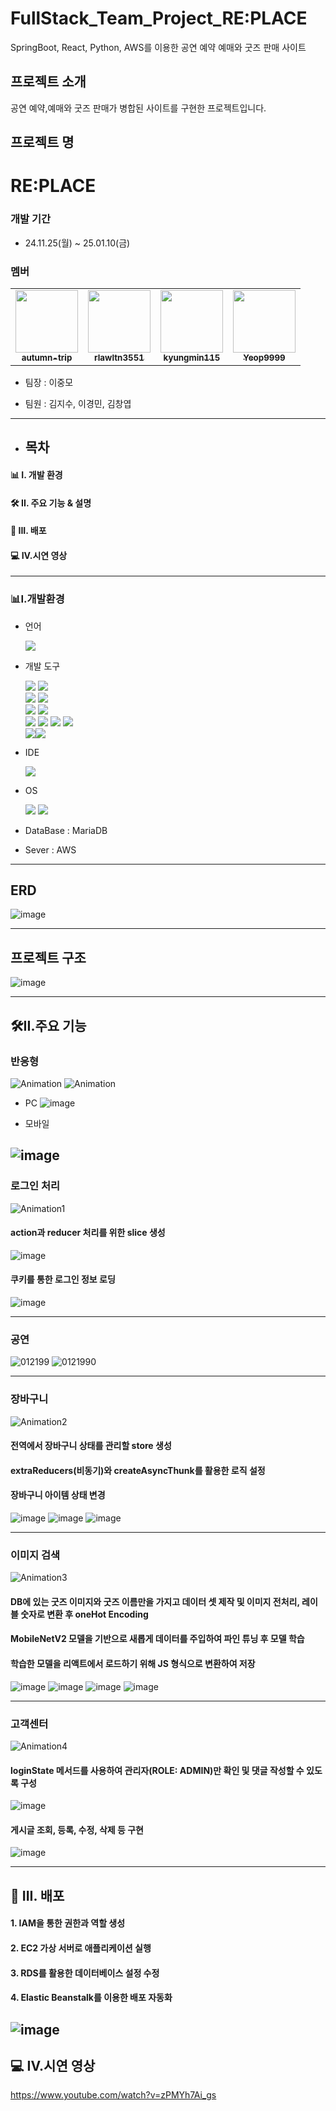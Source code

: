 # FullStack_Team_Project_RE:PLACE
SpringBoot, React, Python, AWS를 이용한 공연 예약 예매와 굿즈 판매 사이트


## 프로젝트 소개
공연 예약,예매와 굿즈 판매가 병합된 사이트를 구현한 프로젝트입니다.


## 프로젝트 명 

# RE:PLACE

### 개발 기간

- 24.11.25(월) ~ 25.01.10(금)

### 멤버

<table>
  <tr>
    <td align="center"><a href="https://github.com/autumn-trip"><img src="https://avatars.githubusercontent.com/autumn-trip" width="100px;" alt=""/><br /><sub><b>autumn-trip</b></sub></a></td>
    <td align="center"><a href="https://github.com/rlawltn3551"><img src="https://avatars.githubusercontent.com/rlawltn3551" width="100px;" alt=""/><br /><sub><b>rlawltn3551</b></sub></a></td>
    <td align="center"><a href="https://github.com/kyungmin115"><img src="https://avatars.githubusercontent.com/kyungmin115" width="100px;" alt=""/><br /><sub><b>kyungmin115</b></sub></a></td>
     <td align="center"><a href="https://github.com/Yeop9999"><img src="https://avatars.githubusercontent.com/Yeop9999" width="100px;" alt=""/><br /><sub><b>Yeop9999</b></sub></a></td>
  </tr>
</table>

- 팀장 : 이중모
  
- 팀원 : 김지수, 이경민, 김창엽

 ------------------------------------------------------------------------------------
- ## 목차

#### 📊 I. 개발 환경

#### 🛠 II. 주요 기능 & 설명

#### 📑 III. 배포

#### 💻 IV.시연 영상


--------------------------------------------------------------------------------------

### 📊I.개발환경

- 언어


  <img src="https://img.shields.io/badge/java-007396?style=for-the-badge&logo=java&logoColor=white"> 

  
- 개발 도구

  <img src="https://img.shields.io/badge/springboot-6DB33F?style=for-the-badge&logo=springboot&logoColor=white"> <img src="https://img.shields.io/badge/springsecurity-6DB33F?style=for-the-badge&logo=springsecurity&logoColor=white"><br/>
<img src="https://img.shields.io/badge/React-20232A?style=for-the-badge&logo=react&logoColor=61DAFB"> <img src="https://img.shields.io/badge/redux-764ABC?style=for-the-badge&logo=redux&logoColor=white"><br/>
<img src="https://img.shields.io/badge/python-3776AB?style=for-the-badge&logo=python&logoColor=white"> <img src="https://img.shields.io/badge/tensorflow-FF6F00?style=for-the-badge&logo=tensorflow&logoColor=white"><br/>
<img src="https://img.shields.io/badge/html5-E34F26?style=for-the-badge&logo=html5&logoColor=white"> <img src="https://img.shields.io/badge/css-1572B6?style=for-the-badge&logo=css3&logoColor=white"> <img src="https://img.shields.io/badge/sass-CC6699?style=for-the-badge&logo=sass&logoColor=white"> <img src="https://img.shields.io/badge/JSS-F7DF1E?style=for-the-badge&logo=JSS&logoColor=white"><br/> <img src="https://img.shields.io/badge/mariadb-003545?style=for-the-badge&logo=mariadb&logoColor=white"><img src="https://img.shields.io/badge/aws-232F3E?style=for-the-badge&logo=amazonwebservices&logoColor=white">



- IDE 

   <img src="https://img.shields.io/badge/intellij-000000?style=for-the-badge&logo=intellijidea&logoColor=white">
   
- OS
  
   <img src="https://img.shields.io/badge/Windows-0078D6?style=for-the-badge&logo=windows&logoColor=white">
   <img src="https://img.shields.io/badge/mac%20os-000000?style=for-the-badge&logo=apple&logoColor=white">

- DataBase : MariaDB

- Sever : AWS
- ----------------------------------------------------------------------------------------------------------
## ERD
![image](https://github.com/user-attachments/assets/92f8894c-d50e-4d90-909e-4e3e157ad0ef)


---
## 프로젝트 구조
![image](https://github.com/user-attachments/assets/6f139c1b-74e4-4484-8ed2-3228bf159743)

---

##  🛠II.주요 기능

### 반응형
![Animation](https://github.com/user-attachments/assets/8623b2b5-b333-4fb5-aec1-e0a7aa84d105)
![Animation](https://github.com/user-attachments/assets/9e6ae236-6d46-40bd-afcf-65239dd9ca11)

- PC
  ![image](https://github.com/user-attachments/assets/0e50e1a1-6464-4c4e-a658-be2188acff67)
  
- 모바일
  
 ![image](https://github.com/user-attachments/assets/c94c2193-5f89-4a1b-aa62-3389df99f4ac)
 -------------------------------------------------------------------------------------

### 로그인 처리
![Animation1](https://github.com/user-attachments/assets/b6c6b7ee-305f-4481-9c40-b7f811de229e)

#### action과 reducer 처리를 위한 slice 생성
![image](https://github.com/user-attachments/assets/fd97172b-766c-4dd3-abfe-30b6ac8c39ee)

#### 쿠키를 통한 로그인 정보 로딩
![image](https://github.com/user-attachments/assets/d69525c7-c16e-4e83-b43b-41ddd8d06bdf)

--------------------------------------------------------------------------------------
### 공연
![012199](https://github.com/user-attachments/assets/de8239ed-d228-4b56-8555-c14ebe8e1d2c)
![0121990](https://github.com/user-attachments/assets/4cd3e39c-959e-4dfd-9a21-e59bcbb71783)


 -------------------------------------------------------------------------------------
### 장바구니
![Animation2](https://github.com/user-attachments/assets/9f538332-6270-4554-a8ac-c7ef3f54c207)

#### 전역에서 장바구니 상태를 관리할 store 생성
#### extraReducers(비동기)와 createAsyncThunk를 활용한 로직 설정
#### 장바구니 아이템 상태 변경
![image](https://github.com/user-attachments/assets/69c4bc82-63c3-43ac-bcc8-6474321698d5)
![image](https://github.com/user-attachments/assets/7ef0ba30-20b8-4b97-b26a-2d68562c2d64)
![image](https://github.com/user-attachments/assets/4b093661-d2e9-4cb1-b7d8-3926e6896721)

 -------------------------------------------------------------------------------------
### 이미지 검색
![Animation3](https://github.com/user-attachments/assets/41556839-d1f7-48c6-a85a-9ed89759d290)

#### DB에 있는 굿즈 이미지와 굿즈 이름만을 가지고 데이터 셋 제작 및 이미지 전처리, 레이블 숫자로 변환 후 oneHot Encoding
#### MobileNetV2 모델을 기반으로 새롭게 데이터를 주입하여 파인 튜닝 후 모델 학습
#### 학습한 모델을 리액트에서 로드하기 위해 JS 형식으로 변환하여 저장
![image](https://github.com/user-attachments/assets/edaa4699-5fcb-4c44-a060-73a5bf8c4069)
![image](https://github.com/user-attachments/assets/e156da96-8fa9-4d25-a9d6-f38bccc6e388)
![image](https://github.com/user-attachments/assets/12361f78-60a0-4703-8928-8b6c1918028d)
![image](https://github.com/user-attachments/assets/f5ebef84-8f02-4058-be1d-0f82f927862d)

 -------------------------------------------------------------------------------------
### 고객센터
![Animation4](https://github.com/user-attachments/assets/d9090d31-3c18-463a-b787-2ab2c8d6a12c)

#### loginState 메서드를 사용하여 관리자(ROLE: ADMIN)만 확인 및 댓글 작성할 수 있도록 구성
![image](https://github.com/user-attachments/assets/95a43c6f-bf65-49bf-b07f-8b7bee16c408)

#### 게시글 조회, 등록, 수정, 삭제 등 구현
![image](https://github.com/user-attachments/assets/ec6680d1-1fc5-48d5-bf57-7ec8c061fc3e)

 -------------------------------------------------------------------------------------
## 📑 III. 배포

#### 1. IAM을 통한 권한과 역할 생성<br>
#### 2. EC2 가상 서버로 애플리케이션 실행<br>
#### 3. RDS를 활용한 데이터베이스 설정 수정<br>
#### 4. Elastic Beanstalk를 이용한 배포 자동화 
![image](https://github.com/user-attachments/assets/17fbf62c-c4fa-4aaf-a25d-273bd73bba03)
 -------------------------------------------------------------------------------------
## 💻 IV.시연 영상
https://www.youtube.com/watch?v=zPMYh7Ai_gs
